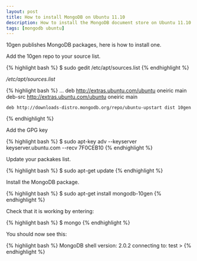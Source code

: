 ```yaml
---
layout: post
title: How to install MongoDB on Ubuntu 11.10
description: How to install the MongoDB document store on Ubuntu 11.10 Oneiric.
tags: [mongodb ubuntu]
---
```


10gen publishes MongoDB packages, here is how to install one.

Add the 10gen repo to your source list.

{% highlight bash %}
	$ sudo gedit /etc/apt/sources.list
{% endhighlight %}

*/etc/apt/sources.list*

{% highlight bash %}
	...
	deb http://extras.ubuntu.com/ubuntu oneiric main
	deb-src http://extras.ubuntu.com/ubuntu oneiric main

	deb http://downloads-distro.mongodb.org/repo/ubuntu-upstart dist 10gen
{% endhighlight %}

Add the GPG key

{% highlight bash %}
	$ sudo apt-key adv --keyserver keyserver.ubuntu.com --recv 7F0CEB10
{% endhighlight %}

Update your packakes list.

{% highlight bash %}
	$ sudo apt-get update
{% endhighlight %}

Install the MongoDB package.

{% highlight bash %}
	$ sudo apt-get install mongodb-10gen
{% endhighlight %}

Check that it is working by entering:

{% highlight bash %}
	$ mongo
{% endhighlight %}

You should now see this:

{% highlight bash %}
	MongoDB shell version: 2.0.2
	connecting to: test
	> 
{% endhighlight %}

